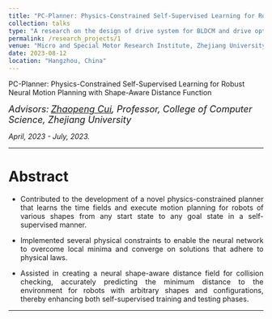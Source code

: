 ```yaml
---
title: "PC-Planner: Physics-Constrained Self-Supervised Learning for Robust Neural Motion Planning with Shape-Aware Distance Function"
collection: talks
type: "A research on the design of drive system for BLDCM and drive optimization"
permalink: /research_projects/1
venue: "Micro and Special Motor Research Institute, Zhejiang University"
date: 2023-08-12
location: "Hangzhou, China"
---
```

PC-Planner: Physics-Constrained Self-Supervised Learning for Robust Neural Motion Planning with Shape-Aware Distance Function

*<font size=4>Advisors:</font> [<font size=4>Zhaopeng Cui</font>](https://zhpcui.github.io/)<font size=4>, Professor, College of Computer Science, Zhejiang University</font>*   

*April, 2023 - July, 2023.*  

- - -  

Abstract
===  

- <p style = "text-align:justify; text-justify:inter-ideograph;"> Contributed to the development of a novel physics-constrained planner that learns the time fields and execute motion planning for robots of various shapes from any start state to any goal state in a self-supervised manner.</p>
- <p style = "text-align:justify; text-justify:inter-ideograph;"> Implemented several physical constraints to enable the neural network to overcome local minima and converge on solutions that adhere to physical laws.</p>
- <p style = "text-align:justify; text-justify:inter-ideograph;"> Assisted in creating a neural shape-aware distance field for collision checking, accurately predicting the minimum distance to the environment for robots with arbitrary shapes and configurations, thereby enhancing both self-supervised training and testing phases.</p>  
  
- - -  
